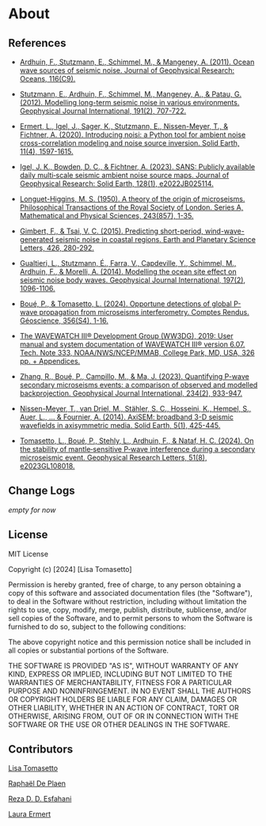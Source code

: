 # About 

## References

- [Ardhuin, F., Stutzmann, E., Schimmel, M., & Mangeney, A. (2011). Ocean wave sources of seismic noise. Journal of Geophysical Research: Oceans, 116(C9).](https://agupubs.onlinelibrary.wiley.com/doi/full/10.1029/2011JC006952)

- [Stutzmann, E., Ardhuin, F., Schimmel, M., Mangeney, A., & Patau, G. (2012). Modelling long-term seismic noise in various environments. Geophysical Journal International, 191(2), 707-722.](https://academic.oup.com/gji/article/191/2/707/644255)

- [Ermert, L., Igel, J., Sager, K., Stutzmann, E., Nissen-Meyer, T., & Fichtner, A. (2020). Introducing noisi: a Python tool for ambient noise cross-correlation modeling and noise source inversion. Solid Earth, 11(4), 1597-1615.](https://se.copernicus.org/articles/11/1597/2020/)

- [Igel, J. K., Bowden, D. C., & Fichtner, A. (2023). SANS: Publicly available daily multi‐scale seismic ambient noise source maps. Journal of Geophysical Research: Solid Earth, 128(1), e2022JB025114.](https://agupubs.onlinelibrary.wiley.com/doi/10.1029/2022JB025114)

- [Longuet-Higgins, M. S. (1950). A theory of the origin of microseisms. Philosophical Transactions of the Royal Society of London. Series A, Mathematical and Physical Sciences, 243(857), 1-35.](https://royalsocietypublishing.org/doi/10.1098/rsta.1950.0012)

- [Gimbert, F., & Tsai, V. C. (2015). Predicting short-period, wind-wave-generated seismic noise in coastal regions. Earth and Planetary Science Letters, 426, 280-292.](https://www.sciencedirect.com/science/article/abs/pii/S0012821X15003738)

- [Gualtieri, L., Stutzmann, É., Farra, V., Capdeville, Y., Schimmel, M., Ardhuin, F., & Morelli, A. (2014). Modelling the ocean site effect on seismic noise body waves. Geophysical Journal International, 197(2), 1096-1106.](https://doi.org/10.1093/gji/ggu042)

- [Boué, P., & Tomasetto, L. (2024). Opportune detections of global P-wave propagation from microseisms interferometry. Comptes Rendus. Géoscience, 356(S4), 1-16.](https://comptes-rendus.academie-sciences.fr/geoscience/articles/10.5802/crgeos.222/)

- [The WAVEWATCH III® Development Group (WW3DG), 2019: User manual and system documentation of WAVEWATCH III® version 6.07. Tech. Note 333, NOAA/NWS/NCEP/MMAB, College Park, MD, USA, 326 pp. + Appendices.](https://www.weather.gov/sti/coastalact_ww3)

- [Zhang, R., Boué, P., Campillo, M., & Ma, J. (2023). Quantifying P-wave secondary microseisms events: a comparison of observed and modelled backprojection. Geophysical Journal International, 234(2), 933-947.](https://doi.org/10.1093/gji/ggad103)

- [Nissen-Meyer, T., van Driel, M., Stähler, S. C., Hosseini, K., Hempel, S., Auer, L., ... & Fournier, A. (2014). AxiSEM: broadband 3-D seismic wavefields in axisymmetric media. Solid Earth, 5(1), 425-445.](https://se.copernicus.org/articles/5/425/2014/)

- [Tomasetto, L., Boué, P., Stehly, L., Ardhuin, F., & Nataf, H. C. (2024). On the stability of mantle‐sensitive P‐wave interference during a secondary microseismic event. Geophysical Research Letters, 51(8), e2023GL108018.](https://agupubs.onlinelibrary.wiley.com/doi/10.1029/2023GL108018)

## Change Logs
*empty for now*
## License
MIT License

Copyright (c) [2024] [Lisa Tomasetto]

Permission is hereby granted, free of charge, to any person obtaining a copy
of this software and associated documentation files (the "Software"), to deal
in the Software without restriction, including without limitation the rights
to use, copy, modify, merge, publish, distribute, sublicense, and/or sell
copies of the Software, and to permit persons to whom the Software is
furnished to do so, subject to the following conditions:

The above copyright notice and this permission notice shall be included in all
copies or substantial portions of the Software.

THE SOFTWARE IS PROVIDED "AS IS", WITHOUT WARRANTY OF ANY KIND, EXPRESS OR
IMPLIED, INCLUDING BUT NOT LIMITED TO THE WARRANTIES OF MERCHANTABILITY,
FITNESS FOR A PARTICULAR PURPOSE AND NONINFRINGEMENT. IN NO EVENT SHALL THE
AUTHORS OR COPYRIGHT HOLDERS BE LIABLE FOR ANY CLAIM, DAMAGES OR OTHER
LIABILITY, WHETHER IN AN ACTION OF CONTRACT, TORT OR OTHERWISE, ARISING FROM,
OUT OF OR IN CONNECTION WITH THE SOFTWARE OR THE USE OR OTHER DEALINGS IN THE
SOFTWARE.

## Contributors
[Lisa Tomasetto](https://github.com/lystom)

[Raphaël De Plaen](https://orcid.org/0000-0003-3477-2001)

[Reza D. D. Esfahani](https://github.com/resfahani)

[Laura Ermert](https://lermert.github.io/)